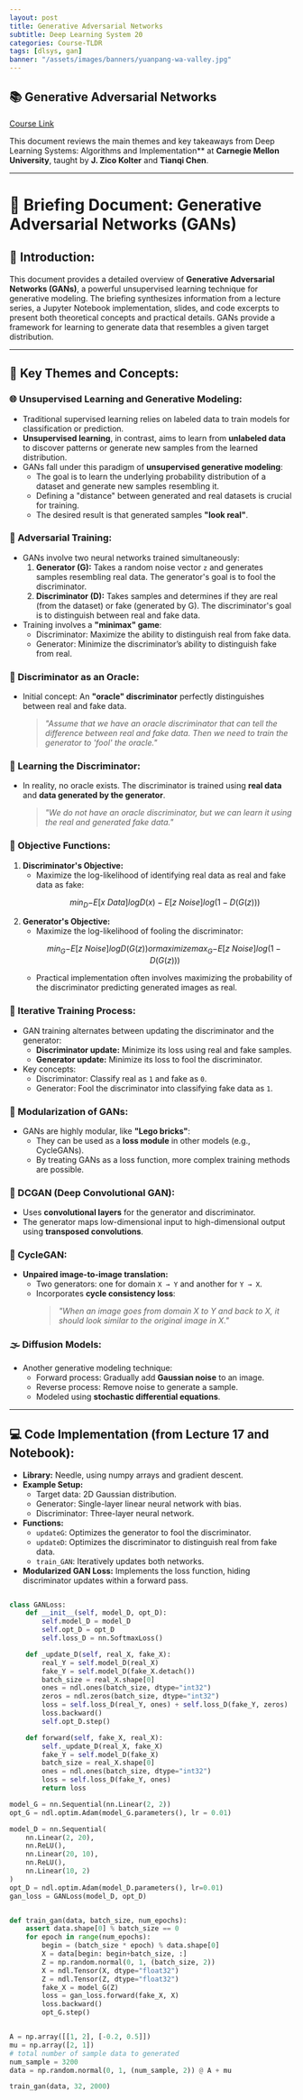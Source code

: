 ```yaml
---
layout: post
title: Generative Adversarial Networks
subtitle: Deep Learning System 20
categories: Course-TLDR
tags: [dlsys, gan]
banner: "/assets/images/banners/yuanpang-wa-valley.jpg"
---
```



## 📚 Generative Adversarial Networks

[Course Link](https://dlsyscourse.org/lectures/)

This document reviews the main themes and key takeaways from Deep Learning Systems: Algorithms and Implementation** at **Carnegie Mellon University**, taught by **J. Zico Kolter** and **Tianqi Chen**.

---

# 🧾 Briefing Document: Generative Adversarial Networks (GANs)

## 🚀 Introduction:
This document provides a detailed overview of **Generative Adversarial Networks (GANs)**, a powerful unsupervised learning technique for generative modeling. The briefing synthesizes information from a lecture series, a Jupyter Notebook implementation, slides, and code excerpts to present both theoretical concepts and practical details. GANs provide a framework for learning to generate data that resembles a given target distribution.

---

## 🔑 Key Themes and Concepts:

### 🌐 Unsupervised Learning and Generative Modeling:
- Traditional supervised learning relies on labeled data to train models for classification or prediction.  
- **Unsupervised learning**, in contrast, aims to learn from **unlabeled data** to discover patterns or generate new samples from the learned distribution.  
- GANs fall under this paradigm of **unsupervised generative modeling**:
  - The goal is to learn the underlying probability distribution of a dataset and generate new samples resembling it.
  - Defining a "distance" between generated and real datasets is crucial for training.
  - The desired result is that generated samples **"look real"**.


### 🥊 Adversarial Training:
- GANs involve two neural networks trained simultaneously:
  1. **Generator (G):** Takes a random noise vector `z` and generates samples resembling real data. The generator's goal is to fool the discriminator.
  2. **Discriminator (D):** Takes samples and determines if they are real (from the dataset) or fake (generated by G). The discriminator's goal is to distinguish between real and fake data.
- Training involves a **"minimax" game**:
  - Discriminator: Maximize the ability to distinguish real from fake data.
  - Generator: Minimize the discriminator’s ability to distinguish fake from real.


### 🔮 Discriminator as an Oracle:
- Initial concept: An **"oracle" discriminator** perfectly distinguishes between real and fake data.  
  > *"Assume that we have an oracle discriminator that can tell the difference between real and fake data. Then we need to train the generator to 'fool' the oracle."*

### 🤖 Learning the Discriminator:
- In reality, no oracle exists. The discriminator is trained using **real data** and **data generated by the generator**.  
  > *"We do not have an oracle discriminator, but we can learn it using the real and generated fake data."*


### 📐 Objective Functions:
1. **Discriminator's Objective:**
   - Maximize the log-likelihood of identifying real data as real and fake data as fake:
     ```math
     min_D {-E[x~Data]log D(x) - E[z~Noise]log(1-D(G(z)))}
     ```
2. **Generator's Objective:**
   - Maximize the log-likelihood of fooling the discriminator:
     ```math
     min_G {-E[z~Noise]log D(G(z))} or maximize max_G{-E[z~Noise]log(1-D(G(z)))}
     ```
   - Practical implementation often involves maximizing the probability of the discriminator predicting generated images as real.


### 🔄 Iterative Training Process:
- GAN training alternates between updating the discriminator and the generator:
  - **Discriminator update:** Minimize its loss using real and fake samples.
  - **Generator update:** Minimize its loss to fool the discriminator.
- Key concepts:
  - Discriminator: Classify real as `1` and fake as `0`.
  - Generator: Fool the discriminator into classifying fake data as `1`.


### 🧱 Modularization of GANs:
- GANs are highly modular, like **"Lego bricks"**:
  - They can be used as a **loss module** in other models (e.g., CycleGANs).
  - By treating GANs as a loss function, more complex training methods are possible.

### 🎨 DCGAN (Deep Convolutional GAN):
- Uses **convolutional layers** for the generator and discriminator.  
- The generator maps low-dimensional input to high-dimensional output using **transposed convolutions**.


### 🔄 CycleGAN:
- **Unpaired image-to-image translation:**
  - Two generators: one for domain `X → Y` and another for `Y → X`.
  - Incorporates **cycle consistency loss**:  
    > *"When an image goes from domain X to Y and back to X, it should look similar to the original image in X."*


### 🌫️ Diffusion Models:
- Another generative modeling technique:
  - Forward process: Gradually add **Gaussian noise** to an image.
  - Reverse process: Remove noise to generate a sample.
  - Modeled using **stochastic differential equations**.

---

## 💻 Code Implementation (from Lecture 17 and Notebook):
- **Library:** Needle, using numpy arrays and gradient descent.  
- **Example Setup:**
  - Target data: 2D Gaussian distribution.
  - Generator: Single-layer linear neural network with bias.
  - Discriminator: Three-layer neural network.
- **Functions:**
  - `updateG`: Optimizes the generator to fool the discriminator.
  - `updateD`: Optimizes the discriminator to distinguish real from fake data.
  - `train_GAN`: Iteratively updates both networks.
- **Modularized GAN Loss:** Implements the loss function, hiding discriminator updates within a forward pass.

```python

class GANLoss:
    def __init__(self, model_D, opt_D):
        self.model_D = model_D
        self.opt_D = opt_D
        self.loss_D = nn.SoftmaxLoss()

    def _update_D(self, real_X, fake_X):
        real_Y = self.model_D(real_X)
        fake_Y = self.model_D(fake_X.detach())
        batch_size = real_X.shape[0]
        ones = ndl.ones(batch_size, dtype="int32")
        zeros = ndl.zeros(batch_size, dtype="int32")
        loss = self.loss_D(real_Y, ones) + self.loss_D(fake_Y, zeros)
        loss.backward()
        self.opt_D.step()

    def forward(self, fake_X, real_X):
        self._update_D(real_X, fake_X)
        fake_Y = self.model_D(fake_X)
        batch_size = real_X.shape[0]
        ones = ndl.ones(batch_size, dtype="int32")
        loss = self.loss_D(fake_Y, ones)
        return loss

model_G = nn.Sequential(nn.Linear(2, 2))
opt_G = ndl.optim.Adam(model_G.parameters(), lr = 0.01)

model_D = nn.Sequential(
    nn.Linear(2, 20),
    nn.ReLU(),
    nn.Linear(20, 10),
    nn.ReLU(),
    nn.Linear(10, 2)
)
opt_D = ndl.optim.Adam(model_D.parameters(), lr=0.01)
gan_loss = GANLoss(model_D, opt_D)


def train_gan(data, batch_size, num_epochs):
    assert data.shape[0] % batch_size == 0
    for epoch in range(num_epochs):
        begin = (batch_size * epoch) % data.shape[0]
        X = data[begin: begin+batch_size, :]
        Z = np.random.normal(0, 1, (batch_size, 2))
        X = ndl.Tensor(X, dtype="float32")
        Z = ndl.Tensor(Z, dtype="float32")
        fake_X = model_G(Z)
        loss = gan_loss.forward(fake_X, X)
        loss.backward()
        opt_G.step()


A = np.array([[1, 2], [-0.2, 0.5]])
mu = np.array([2, 1])
# total number of sample data to generated
num_sample = 3200
data = np.random.normal(0, 1, (num_sample, 2)) @ A + mu

train_gan(data, 32, 2000)

```
